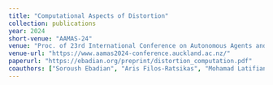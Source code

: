 ```yaml
---
title: "Computational Aspects of Distortion"
collection: publications
year: 2024
short-venue: "AAMAS-24"
venue: "Proc. of 23rd International Conference on Autonomous Agents and Multi-Agent Systems, 2024. (Forthcoming)"
venue-url: "https://www.aamas2024-conference.auckland.ac.nz/"
paperurl: "https://ebadian.org/preprint/distortion_computation.pdf"
coauthors: ["Soroush Ebadian", "Aris Filos-Ratsikas", "Mohamad Latifian", "Nisarg Shah"]
---
```

